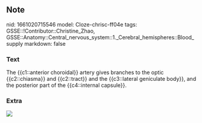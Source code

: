 ## Note
nid: 1661020715546
model: Cloze-chrisc-ff04e
tags: GSSE::!Contributor::Christine_Zhao, GSSE::Anatomy::Central_nervous_system::1._Cerebral_hemispheres::Blood_supply
markdown: false

### Text
<div>
  <div>
    <div>
      <div>
        The {{c1::anterior choroidal}} artery gives branches to the
        optic {{c2::chiasma}} and {{c2::tract}} and the
        {{c3::lateral geniculate body}}, and the posterior part of
        the {{c4::internal capsule}}.
      </div>
    </div>
  </div>
</div>

### Extra
<img src="paste-f98611465648a1169fdd80201325f5ea5218f16e.jpg">

